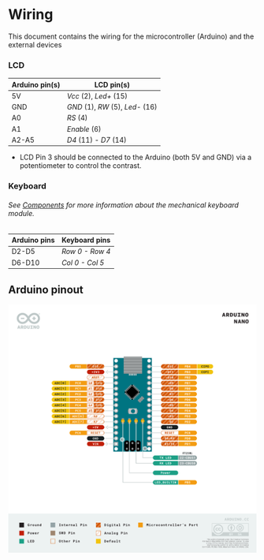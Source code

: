 # Wiring
This document contains the wiring for the microcontroller (Arduino) and the external devices
### LCD
Arduino pin(s)|LCD pin(s)
---|---
5V|_Vcc_ (2), _Led+_ (15)
GND|_GND_ (1), _RW_ (5), _Led-_ (16)
A0|_RS_ (4)
A1|_Enable_ (6)
A2-A5|_D4_ (11) - _D7_ (14)
* LCD Pin 3 should be connected to the Arduino (both 5V and GND) via a potentiometer to control the contrast.
### Keyboard
###### See [Components](/docs/components.md) for more information about the mechanical keyboard module.
Arduino pins|Keyboard pins
---|---
D2-D5|_Row 0 _-_ Row 4_
D6-D10|_Col 0 _-_ Col 5_

## Arduino pinout
![Arduino NANO pinout](media/Pinout-NANO_latest.png)
